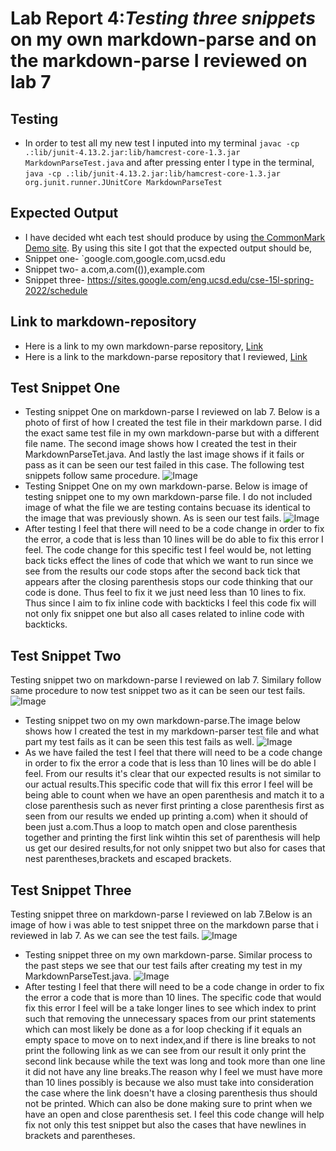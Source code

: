 # Lab Report 4:*Testing three snippets* on my own markdown-parse and on the markdown-parse I reviewed on lab 7
## Testing 
* In order to test all my new test I inputed into
my terminal `javac -cp .:lib/junit-4.13.2.jar:lib/hamcrest-core-1.3.jar MarkdownParseTest.java` and after pressing enter I type in the terminal, 
`java -cp .:lib/junit-4.13.2.jar:lib/hamcrest-core-1.3.jar org.junit.runner.JUnitCore MarkdownParseTest`
## Expected Output
* I have decided wht each test should produce by using [the CommonMark Demo site](https://spec.commonmark.org/dingus/).
By using this site I got that the expected output should be,
* Snippet one- `google.com,google.com,ucsd.edu
* Snippet two- a.com,a.com(()),example.com
* Snippet three- https://sites.google.com/eng.ucsd.edu/cse-15l-spring-2022/schedule

## Link to markdown-repository
* Here is a link to my own markdown-parse repository, [Link](https://github.com/mtonsing/markdown-parser)
* Here is a link to the markdown-parse repository that I reviewed, [Link](https://github.com/thanhnhanlam/markdown-parser) 
## Test Snippet One
* Testing snippet One on markdown-parse I reviewed on lab 7. Below is a photo of first of how I created the test file in their markdown parse. I did the exact same test file in my own markdown-parse but with a different file name. The second image shows how I created the test in their MarkdownParseTet.java. And lastly the last image shows if it fails or pass as it can be seen our test failed in this case. The following test snippets follow same procedure.
![Image](z.png)
* Testing Snippet One on my own markdown-parse.
Below is image of testing snippet one to my own markdown-parse file. I do not included image of what the file we are testing contains becuase its identical to the image that was previously shown. As is seen our test fails. 
![Image](z2.png)
* After testing I feel that there will need to be a code change in order to fix the error, a code that is less than 10 lines will be do able to fix this error I feel. The code change for this specific test I feel would be, not letting back ticks effect the lines of code that which we want to run since we see from the results our code stops after the second back tick that appears after the closing parenthesis stops our code thinking that our code is done. Thus feel to fix it we just need less than 10 lines to fix. Thus since I aim to fix inline code with backticks I feel this code fix will not only fix snippet one but also all cases related to inline code with backticks.
## Test Snippet Two
Testing snippet two on markdown-parse I reviewed on lab 7. Similary follow same procedure to now test snippet two as it can be seen our test fails. 
![Image](y.png)
* Testing snippet two on my own markdown-parse.The image below shows how I created the test in my markdown-parser test file and what part my test fails as it can be seen this test fails as well.
![Image](y2.png)
* As we have failed the test I feel that there will need to be a code change in order to fix the error a code that is less than 10 lines will be do able I feel. From our results it's clear that our expected results is not similar to our actual results.This specific code that will fix this error I feel will be being able to count when we have an open parenthesis and match it to a close parenthesis such as never first printing a close parenthesis first as seen from our results we ended up printing a.com) when it should of been just a.com.Thus a loop to match open and close parenthesis together and printing the first link wihtin this set of parenthesis will help us get our desired results,for not only snippet two but also for cases that nest parentheses,brackets and escaped brackets.
## Test Snippet Three
Testing snippet three on markdown-parse I reviewed on lab 7.Below is an image of how i was able to test snippet three on the markdown parse that i reviewed in lab 7. As we can see the test fails. 
![Image](x.png)
* Testing snippet three on my own markdown-parse.
Similar process to the past steps we see that our test fails after creating my test in my MarkdownParseTest.java. 
![Image](n.png)
* After testing I feel that there will need to be a code change in order to fix the error a code that is more than 10 lines. The specific code that would fix this error I feel will be a take longer lines to see which index to print such that removing the unnecessary spaces from our print statements which can most likely be done as a for loop checking if it equals an empty space to move on to next index,and if there is line breaks to not print the following link as we can see from our result it only print the second link because while the text was long and took more than one line it did not have any line breaks.The reason why I feel we must have more than 10 lines possibly is because we also must take into consideration the case where the link doesn't have a closing parenthesis thus should not be printed. Which can also be done making sure to print when we have an open and close parenthesis set. I feel this code change will help fix not only this test snippet but also the cases that have newlines in brackets and parentheses. 